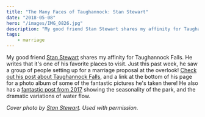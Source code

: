```yaml
---
title: "The Many Faces of Taughannock: Stan Stewart"
date: "2018-05-08"
hero: "/images/IMG_0826.jpg"
description: "My good friend Stan Stewart shares my affinity for Taughannock Falls. He writes that it's one of his favorite places to visit. "
tags:
    - marriage
---
```


My good friend [Stan Stewart](https://muz4now.com/) shares my affinity for Taughannock Falls. He writes that it's one of his favorite places to visit. Just this past week, he saw a group of people setting up for a marriage proposal at the overlook! [Check out his post about Taughannock Falls](https://muz4now.com/2018/taughannock-falls-majesty-revisited), and a link at the bottom of his page for a photo album of some of the fantastic pictures he's taken there! He also has a [fantastic post from 2017](https://muz4now.com/2017/taughannock-falls-beauty-inspiration/) showing the seasonality of the park, and the dramatic variations of water flow.

_Cover photo by [Stan Stewart](https://muz4now.com/). Used with permission._
